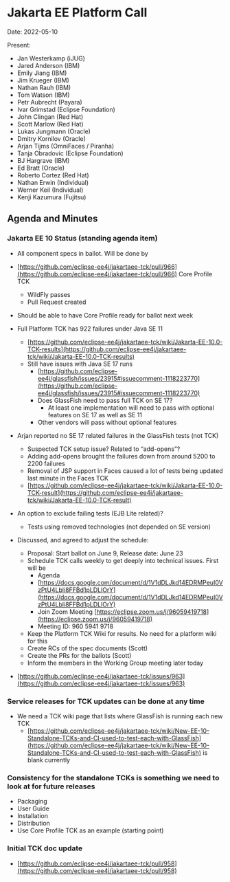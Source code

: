 # Jakarta EE Platform Call

Date: 2022-05-10

Present:

* Jan Westerkamp (iJUG)
* Jared Anderson (IBM)
* Emily Jiang (IBM)
* Jim Krueger (IBM)
* Nathan Rauh (IBM)
* Tom Watson (IBM)
* Petr Aubrecht (Payara)
* Ivar Grimstad (Eclipse Foundation)
* John Clingan (Red Hat)
* Scott Marlow (Red Hat)
* Lukas Jungmann (Oracle)
* Dmitry Kornilov (Oracle)
* Arjan Tijms (OmniFaces / Piranha)
* Tanja Obradovic (Eclipse Foundation)
* BJ Hargrave (IBM)
* Ed Bratt (Oracle)
* Roberto Cortez (Red Hat)
* Nathan Erwin (Individual)
* Werner Keil (Individual)
* Kenji Kazumura (Fujitsu)

## Agenda and Minutes

### Jakarta EE 10 Status (standing agenda item)

* All component specs in ballot. Will be done by 
* [https://github.com/eclipse-ee4j/jakartaee-tck/pull/966](https://github.com/eclipse-ee4j/jakartaee-tck/pull/966) Core Profile TCK
    * WildFly passes
    * Pull Request created

* Should be able to have Core Profile ready for ballot next week

* Full Platform TCK has 922 failures under Java SE 11
    * [https://github.com/eclipse-ee4j/jakartaee-tck/wiki/Jakarta-EE-10.0-TCK-results](https://github.com/eclipse-ee4j/jakartaee-tck/wiki/Jakarta-EE-10.0-TCK-results)
    * Still have issues with Java SE 17 runs
        * [https://github.com/eclipse-ee4j/glassfish/issues/23915#issuecomment-1118223770](https://github.com/eclipse-ee4j/glassfish/issues/23915#issuecomment-1118223770)
        * Does GlassFish need to pass full TCK on SE 17?
            * At least one implementation will need to pass with optional features on SE 17 as well as SE 11
        * Other vendors will pass without optional features

* Arjan reported no SE 17 related failures in the GlassFish tests (not TCK)
    * Suspected TCK setup issue? Related to “add-opens”?
    * Adding add-opens brought the failures down from around 5200 to 2200 failures
    * Removal of JSP support in Faces caused a lot of tests being updated last minute in the Faces TCK
    * [https://github.com/eclipse-ee4j/jakartaee-tck/wiki/Jakarta-EE-10.0-TCK-result](https://github.com/eclipse-ee4j/jakartaee-tck/wiki/Jakarta-EE-10.0-TCK-result)  

* An option to exclude failing tests (EJB Lite related)?
    * Tests using removed technologies (not depended on SE version)	 

* Discussed, and agreed to adjust the schedule:
    * Proposal: Start ballot on June 9, Release date: June 23 
    * Schedule TCK calls weekly to get deeply into technical issues. First will be 
        * Agenda
        * [https://docs.google.com/document/d/1V1dDLJkd14EDRMPeuI0VzPtU4Lbli8FFBd1pLDLlOrY](https://docs.google.com/document/d/1V1dDLJkd14EDRMPeuI0VzPtU4Lbli8FFBd1pLDLlOrY)
        * Join Zoom Meeting [https://eclipse.zoom.us/j/96059419718](https://eclipse.zoom.us/j/96059419718)
        * Meeting ID: 960 5941 9718
    * Keep the Platform TCK Wiki for results. No need for a platform wiki for this
    * Create RCs of the spec documents (Scott)
    * Create the PRs for the ballots (Scott)
    * Inform the members in the Working Group meeting later today

* [https://github.com/eclipse-ee4j/jakartaee-tck/issues/963](https://github.com/eclipse-ee4j/jakartaee-tck/issues/963)  

### Service releases for TCK updates can be done at any time

* We need a TCK wiki page that lists where GlassFish is running each new TCK
    * [https://github.com/eclipse-ee4j/jakartaee-tck/wiki/New-EE-10-Standalone-TCKs-and-CI-used-to-test-each-with-GlassFish](https://github.com/eclipse-ee4j/jakartaee-tck/wiki/New-EE-10-Standalone-TCKs-and-CI-used-to-test-each-with-GlassFish) is blank currently 

### Consistency for the standalone TCKs is something we need to look at for future releases

* Packaging
* User Guide
* Installation
* Distribution
* Use Core Profile TCK as an example (starting point)

### Initial TCK doc update 

* [https://github.com/eclipse-ee4j/jakartaee-tck/pull/958](https://github.com/eclipse-ee4j/jakartaee-tck/pull/958) 

